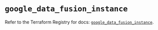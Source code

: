 # `google_data_fusion_instance`

Refer to the Terraform Registry for docs: [`google_data_fusion_instance`](https://registry.terraform.io/providers/hashicorp/google/5.27.0/docs/resources/data_fusion_instance).
